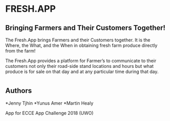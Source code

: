 # FRESH.APP
## Bringing Farmers and Their Customers Together!

The Fresh.App brings Farmers and their Customers together. It is the Where, the What, and the When in obtaining fresh farm produce directly from the farm!

The Fresh.App provides a platform for Farmer’s to communicate to their customers not only their road-side stand locations and hours but what produce is for sale on that day and at any particular time during that day.


# 




## Authors
*Jenny Tjhin
*Yunus Amer
*Martin Healy

App for ECCE App Challenge 2018 (UWO)



